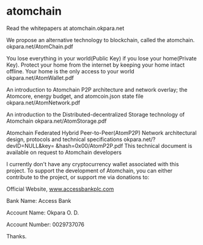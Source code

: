# atomchain

Read the whitepapers at 
atomchain.okpara.net

We propose an alternative technology to blockchain, called the atomchain. 
okpara.net/AtomChain.pdf

You lose everything in your world(Public Key) if you lose your home(Private Key).
Protect your home from the internet by keeping your home intact offline.
Your home is the only access to your world
okpara.net/AtomWallet.pdf

An introduction to Atomchain P2P architecture and network overlay; the Atomcore, energy budget, and atomcoin.json state file
okpara.net/AtomNetwork.pdf

An introduction to the Distributed-decentralized Storage technology of Atomchain
okpara.net/AtomStorage.pdf

Atomchain Federated Hybrid Peer-to-Peer(AtomP2P) Network
architectural design, protocols and technical specifications
okpara.net/?devID=NULL&key= &hash=0x00/AtomP2P.pdf
This technical document is available on request to Atomchain developers

I currently don't have any cryptocurrency wallet associated with this project.
To support the development of Atomchain, you can either contribute to the project, or 
support me via donations to: 

Official Website, www.accessbankplc.com

Bank Name: Access Bank

Account Name: Okpara O. D.

Account Number: 0029737076

Thanks.
